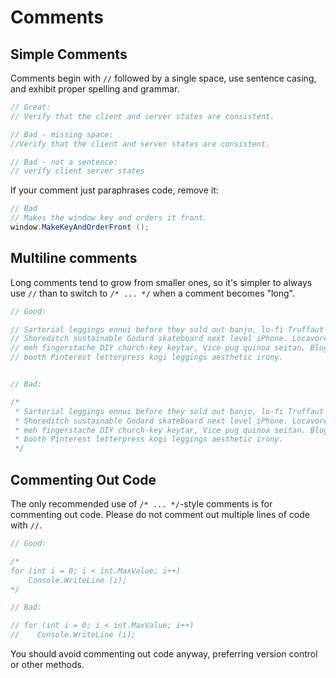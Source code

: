 # Comments

## Simple Comments

Comments begin with `//` followed by a single space, use sentence casing, and exhibit proper spelling and grammar.

```csharp
// Great:
// Verify that the client and server states are consistent.

// Bad - missing space:
//Verify that the client and server states are consistent.

// Bad - not a sentence:
// verify client server states
```

If your comment just paraphrases code, remove it:

```csharp
// Bad
// Makes the window key and orders it front.
window.MakeKeyAndOrderFront ();
```

## Multiline comments

Long comments tend to grow from smaller ones, so it's simpler to always use `//` than to switch to `/* ... */` when a comment becomes "long".

```csharp
// Good:

// Sartorial leggings ennui before they sold out banjo, lo-fi Truffaut
// Shoreditch sustainable Godard skateboard next level iPhone. Locavore tousled
// meh fingerstache DIY church-key keytar, Vice pug quinoa seitan. Blog photo
// booth Pinterest letterpress kogi leggings aesthetic irony.


// Bad:

/*
 * Sartorial leggings ennui before they sold out banjo, lo-fi Truffaut
 * Shoreditch sustainable Godard skateboard next level iPhone. Locavore tousled
 * meh fingerstache DIY church-key keytar, Vice pug quinoa seitan. Blog photo
 * booth Pinterest letterpress kogi leggings aesthetic irony.
 */
```

## Commenting Out Code

The only recommended use of `/* ... */`-style comments is for commenting out code. Please do not comment out multiple lines of code with `//`.

```csharp
// Good:

/*
for (int i = 0; i < int.MaxValue; i++)
    Console.WriteLine (i);
*/

// Bad:

// for (int i = 0; i < int.MaxValue; i++)
//    Console.WriteLine (i);
```

You should avoid commenting out code anyway, preferring version control or other methods.
